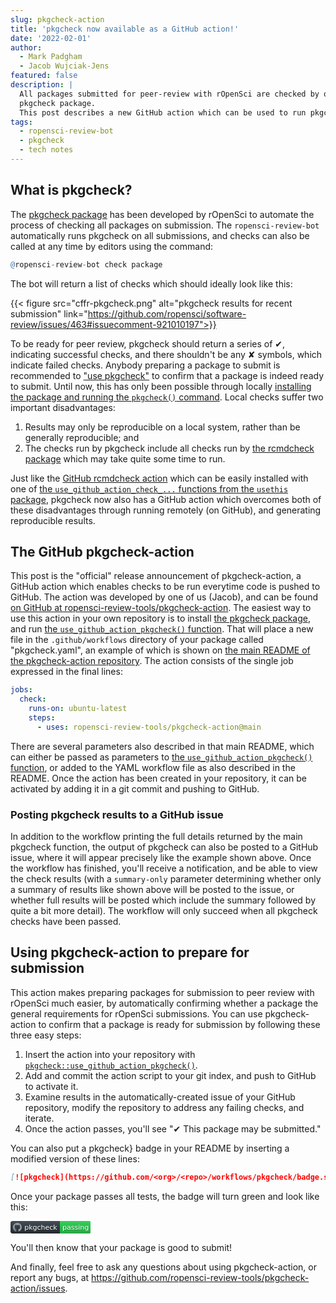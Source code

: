 ```yaml
---
slug: pkgcheck-action
title: 'pkgcheck now available as a GitHub action!'
date: '2022-02-01'
author:
  - Mark Padgham
  - Jacob Wujciak-Jens
featured: false
description: |
  All packages submitted for peer-review with rOpenSci are checked by our   
  pkgcheck package. 
  This post describes a new GitHub action which can be used to run pkgcheck.
tags:
  - ropensci-review-bot
  - pkgcheck
  - tech notes
---
```



## What is pkgcheck?

The [pkgcheck package](https://github.com/ropensci-review-tools/pkgcheck) has
been developed by rOpenSci to automate the process of checking all packages on
submission. The `ropensci-review-bot` automatically runs pkgcheck on all submissions, and checks can also be called at any time by editors using the command:

```r
@ropensci-review-bot check package
```

The bot will return a list of checks which should ideally look like this:

{{< figure src="cffr-pkgcheck.png" alt="pkgcheck results for recent submission" link="https://github.com/ropensci/software-review/issues/463#issuecomment-921010197">}}

To be ready for peer review, pkgcheck should return a series of &#10004;, indicating successful checks, and there shouldn't be any &#10008; symbols, which indicate failed checks. Anybody preparing a package to submit is recommended to ["use pkgcheck"](https://devguide.ropensci.org/authors-guide.html) to confirm that a package is indeed ready to submit. Until now, this has only been possible through locally [installing the package and running the `pkgcheck()` command](https://devguide.ropensci.org/authors-guide.html). Local checks suffer two important disadvantages:

1. Results may only be reproducible on a local system, rather than be generally reproducible; and
2. The checks run by pkgcheck include all checks run by [the rcmdcheck package](https://r-lib.github.io/rcmdcheck/) which may take quite some time to run.

Just like the [GitHub rcmdcheck action](https://github.com/r-lib/actions/blob/v2-branch/examples/check-standard.yaml) which can be easily installed with one of [the `use_github_action_check_...` functions from the `usethis` package](https://usethis.r-lib.org/reference/github_actions.html), pkgcheck now also has a GitHub action which overcomes both of these disadvantages through running remotely (on GitHub), and generating reproducible results.

## The GitHub pkgcheck-action

This post is the "official" release announcement of pkgcheck-action, a GitHub action which enables checks to be run everytime code is pushed to GitHub. The action was developed by one of us (Jacob), and can be found [on GitHub at ropensci-review-tools/pkgcheck-action](https://github.com/ropensci-review-tools/pkgcheck-action). The easiest way to use this action in your own repository is to install [the pkgcheck package](https://docs.ropensci.org/pkgcheck/#installation), and run [the `use_github_action_pkgcheck()` function](https://docs.ropensci.org/pkgcheck/reference/use_github_action_pkgcheck.html). That will place a new file in the `.github/workflows` directory of your package called "pkgcheck.yaml", an example of which is shown on [the main README of the pkgcheck-action repository](https://github.com/ropensci-review-tools/pkgcheck-action#usage). The action consists of the single job expressed in the final lines:

```yaml
jobs:
  check:
    runs-on: ubuntu-latest
    steps:
      - uses: ropensci-review-tools/pkgcheck-action@main
```

There are several parameters also described in that main README, which can either be passed as parameters to [the `use_github_action_pkgcheck()` function](https://docs.ropensci.org/pkgcheck/reference/use_github_action_pkgcheck.html), or added to the YAML workflow file as also described in the README. Once the action has been created in your repository, it can be activated by adding it in a git commit and pushing to GitHub.

### Posting pkgcheck results to a GitHub issue

In addition to the workflow printing the full details returned by the main pkgcheck function, the output of pkgcheck can also be posted to a GitHub issue, where it will appear precisely like the example shown above. Once the workflow has finished, you'll receive a notification, and be able to view the check results (with a `summary-only` parameter determining whether only a summary of results like shown above will be posted to the issue, or whether full results will be posted which include the summary followed by quite a bit more detail). The workflow will only succeed when all pkgcheck checks have been passed.

## Using pkgcheck-action to prepare for submission

This action makes preparing packages for submission to peer review with rOpenSci much easier, by automatically confirming whether a package the general requirements for rOpenSci submissions. You can use pkgcheck-action to confirm that a package is ready for submission by following these three easy steps:

1. Insert the action into your repository with [`pkgcheck::use_github_action_pkgcheck()`](https://docs.ropensci.org/pkgcheck/reference/use_github_action_pkgcheck.html).
2. Add and commit the action script to your git index, and push to GitHub to activate it.
3. Examine results in the automatically-created issue of your GitHub repository, modify the repository to address any failing checks, and iterate.
4. Once the action passes, you'll see "&#10004; This package may be submitted."

You can also put a pkgcheck} badge in your README by inserting a modified version of these lines:

```md
[![pkgcheck](https://github.com/<org>/<repo>/workflows/pkgcheck/badge.svg)](https://github.com/<org>/<repo>/actions?query=workflow%3Apkgcheck)
```

Once your package passes all tests, the badge will turn green and look like this:

<svg xmlns="http://www.w3.org/2000/svg" width="128" height="20">
  <defs>
    <linearGradient id="workflow-fill" x1="50%" y1="0%" x2="50%" y2="100%">
      <stop stop-color="#444D56" offset="0%"></stop>
      <stop stop-color="#24292E" offset="100%"></stop>
    </linearGradient>
    <linearGradient id="state-fill" x1="50%" y1="0%" x2="50%" y2="100%">
      <stop stop-color="#34D058" offset="0%"></stop>
      <stop stop-color="#28A745" offset="100%"></stop>
    </linearGradient>
  </defs>
  <g fill="none" fill-rule="evenodd">
    <g font-family="&#39;DejaVu Sans&#39;,Verdana,Geneva,sans-serif" font-size="11">
      <path id="workflow-bg" d="M0,3 C0,1.3431 1.3552,0 3.02702703,0 L102,0 L102,20 L3.02702703,20 C1.3552,20 0,18.6569 0,17 L0,3 Z" fill="url(#workflow-fill)" fill-rule="nonzero"></path>
      <text fill="#010101" fill-opacity=".3">
        <tspan x="22.1981982" y="15">pkgcheck</tspan>
      </text>
      <text fill="#FFFFFF">
        <tspan x="22.1981982" y="14">pkgcheck</tspan>
      </text>
    </g>
    <g transform="translate(79)" font-family="&#39;DejaVu Sans&#39;,Verdana,Geneva,sans-serif" font-size="11">
      <path d="M0 0h46.939C48.629 0 50 1.343 50 3v14c0 1.657-1.37 3-3.061 3H0V0z" id="state-bg" fill="url(#state-fill)" fill-rule="nonzero"></path>
      <text fill="#010101" fill-opacity=".3">
        <tspan x="4" y="15">passing</tspan>
      </text>
      <text fill="#FFFFFF">
        <tspan x="4" y="14">passing</tspan>
      </text>
    </g>
    <path fill="#959DA5" d="M11 3c-3.868 0-7 3.132-7 7a6.996 6.996 0 0 0 4.786 6.641c.35.062.482-.148.482-.332 0-.166-.01-.718-.01-1.304-1.758.324-2.213-.429-2.353-.822-.079-.202-.42-.823-.717-.99-.245-.13-.595-.454-.01-.463.552-.009.946.508 1.077.718.63 1.058 1.636.76 2.039.577.061-.455.245-.761.446-.936-1.557-.175-3.185-.779-3.185-3.456 0-.762.271-1.392.718-1.882-.07-.175-.315-.892.07-1.855 0 0 .586-.183 1.925.718a6.5 6.5 0 0 1 1.75-.236 6.5 6.5 0 0 1 1.75.236c1.338-.91 1.925-.718 1.925-.718.385.963.14 1.68.07 1.855.446.49.717 1.112.717 1.882 0 2.686-1.636 3.28-3.194 3.456.254.219.473.639.473 1.295 0 .936-.009 1.689-.009 1.925 0 .184.131.402.481.332A7.011 7.011 0 0 0 18 10c0-3.867-3.133-7-7-7z"></path>
  </g>
</svg>

You'll then know that your package is good to submit!

And finally, feel free to ask any questions about using pkgcheck-action, or report any bugs, at https://github.com/ropensci-review-tools/pkgcheck-action/issues.
